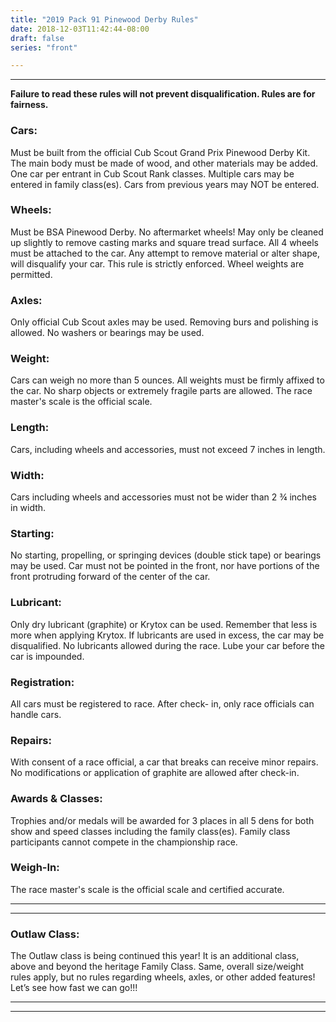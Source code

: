```yaml
---
title: "2019 Pack 91 Pinewood Derby Rules"
date: 2018-12-03T11:42:44-08:00
draft: false
series: "front"

---
```


---
**Failure to read these rules will not prevent disqualification.    Rules are for fairness.**

### Cars: 
Must be built from the official Cub Scout Grand Prix Pinewood Derby Kit. The main body must be made of wood, and other materials may be added.  One car per entrant in Cub Scout Rank classes.  Multiple cars may be entered in family class(es).  Cars from previous years may NOT be entered. 

### Wheels:	
Must be BSA Pinewood Derby.  No aftermarket wheels!  May only be cleaned up                                                slightly to remove casting marks and square tread surface.  All 4 wheels must be attached to the car.  Any attempt to remove material or alter shape, will disqualify your car.  This rule is strictly enforced.  Wheel weights are permitted.

### Axles:	
Only official Cub Scout axles may be used. Removing burs and polishing is allowed. No washers or bearings may be used.

### Weight:	
Cars can weigh no more than 5 ounces.  All weights must be firmly affixed to the car.  			No sharp objects or extremely fragile parts are allowed.  The race master's scale is the 
                        official scale.
		
### Length:	
Cars, including wheels and accessories, must not exceed 7 inches in length.

### Width:		
Cars including wheels and accessories must not be wider than 2 ¾ inches in width.

### Starting:	
No starting, propelling, or springing devices (double stick tape) or bearings may be used.  Car must not be pointed in the front, nor have portions of the front protruding forward of the center of the car.

### Lubricant:	
Only dry lubricant (graphite) or Krytox can be used. Remember that less is more when applying Krytox. If lubricants are used in excess, the car may be disqualified.
		No lubricants allowed during the race. Lube your car before the car is impounded.

### Registration: 	
All cars must be registered to race.   After check- in, only race officials can handle cars.

### Repairs:	
With consent of a race official, a car that breaks can receive minor repairs. No 				modifications or application of graphite are allowed after check-in.

### Awards & Classes:
Trophies and/or medals will be awarded for 3 places in all 5 dens for both show and speed classes including the family class(es). Family class participants cannot compete in the championship race. 

### Weigh-In:	
The race master's scale is the official scale and certified accurate.



-----------
-----------

### Outlaw Class:
The Outlaw class is being continued this year!  It is an additional class, above and beyond the heritage Family Class.  Same, overall size/weight rules apply, but no rules regarding wheels, axles, or other added features!  Let’s see how fast we can go!!!

-----------
-----------